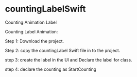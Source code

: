 # countingLabelSwift
Counting Animation Label

Counting Label Animation:

Step 1: Download the project.

Step 2: copy the countingLabel Swift file in to the project.

step 3: create the label in the UI and Declare the label for class.

step 4: declare the counting as StartCounting

